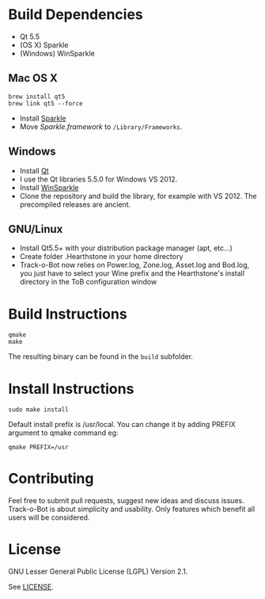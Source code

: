 # Build Dependencies

* Qt 5.5
* (OS X) Sparkle
* (Windows) WinSparkle

## Mac OS X

```
brew install qt5
brew link qt5 --force
```

* Install [Sparkle](http://sparkle.andymatuschak.org/) 
 * Move _Sparkle.framework_ to ``/Library/Frameworks``.

## Windows

* Install [Qt](http://qt-project.org/downloads) 
 * I use the Qt libraries 5.5.0 for Windows VS 2012.
* Install [WinSparkle](https://github.com/vslavik/winsparkle) 
 * Clone the repository and build the library, for example with VS 2012. The precompiled releases are ancient.

## GNU/Linux

* Install Qt5.5+ with your distribution package manager (apt, etc...)
* Create folder .Hearthstone in your home directory
* Track-o-Bot now relies on Power.log, Zone.log, Asset.log and Bod.log, you just have to select your Wine prefix and the Hearthstone's install directory in the ToB configuration window

# Build Instructions

```
qmake
make
```

The resulting binary can be found in the ``build`` subfolder.

# Install Instructions

```
sudo make install
```

Default install prefix is /usr/local. You can change it by adding PREFIX argument to qmake command eg:

```
qmake PREFIX=/usr
```

# Contributing

Feel free to submit pull requests, suggest new ideas and discuss issues. Track-o-Bot is about simplicity and usability. Only features which benefit all users will be considered. 

# License

GNU Lesser General Public License (LGPL) Version 2.1.

See [LICENSE](LICENSE).

